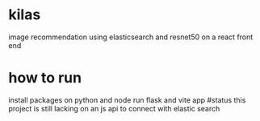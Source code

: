 # kilas
image recommendation using elasticsearch and resnet50 on a react front end
# how to run 
install packages on python and node 
run flask and vite app 
#status
this project is still lacking on an js api to connect with elastic search 

